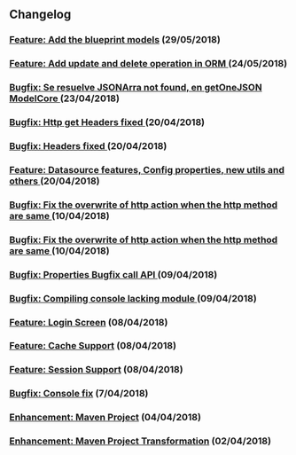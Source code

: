 ## Changelog


### [Feature: Add the blueprint models](https://github.com/acalvoa/earlgrey/pull/67) (29/05/2018) 
### [Feature: Add update and delete operation in ORM ](https://github.com/acalvoa/earlgrey/pull/66) (24/05/2018) 
### [Bugfix: Se resuelve JSONArra not found, en getOneJSON ModelCore ](https://github.com/acalvoa/earlgrey/pull/49) (23/04/2018) 
### [Bugfix: Http get Headers fixed ](https://github.com/acalvoa/earlgrey/pull/47) (20/04/2018) 
### [Bugfix: Headers fixed ](https://github.com/acalvoa/earlgrey/pull/45) (20/04/2018) 
### [Feature: Datasource features, Config properties, new utils and others ](https://github.com/acalvoa/earlgrey/pull/36)(20/04/2018) 
### [Bugfix: Fix the overwrite of http action when the http method are same ](https://github.com/acalvoa/earlgrey/pull/32) (10/04/2018)
### [Bugfix: Fix the overwrite of http action when the http method are same ](https://github.com/acalvoa/earlgrey/pull/32) (10/04/2018)
### [Bugfix: Properties Bugfix call API ](https://github.com/acalvoa/earlgrey/pull/28) (09/04/2018)
### [Bugfix: Compiling console lacking module ](https://github.com/acalvoa/earlgrey/pull/26) (09/04/2018)
### [Feature: Login Screen](https://github.com/acalvoa/earlgrey/pull/17) (08/04/2018)
### [Feature: Cache Support](https://github.com/acalvoa/earlgrey/pull/15) (08/04/2018)
### [Feature: Session Support](https://github.com/acalvoa/earlgrey/pull/14) (08/04/2018)
### [Bugfix: Console fix](https://github.com/acalvoa/earlgrey/pull/12) (7/04/2018)
### [Enhancement: Maven Project](https://github.com/acalvoa/earlgrey/pull/4) (04/04/2018)
### [Enhancement: Maven Project Transformation](https://github.com/acalvoa/earlgrey/pull/3) (02/04/2018)
